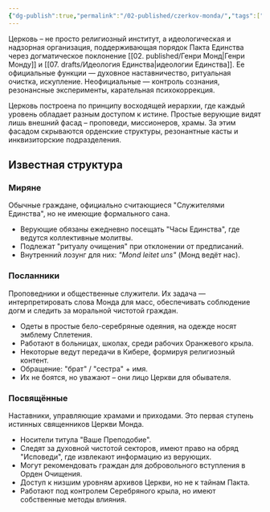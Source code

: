 ```yaml
---
{"dg-publish":true,"permalink":"/02-published/czerkov-monda/","tags":["фракция"]}
---
```


Церковь – не просто религиозный институт, а идеологическая и надзорная организация, поддерживающая порядок Пакта Единства через догматическое поклонение [[02. published/Генри Монд\|Генри Монду]] и [[07. drafts/Идеология Единства\|идеологии Единства]]. 
Ее официальные функции — духовное наставничество, ритуальная очистка, искупление. 
Неофициальные — контроль сознания, резонансные эксперименты, карательная психокоррекция.

Церковь построена по принципу восходящей иерархии, где каждый уровень обладает разным доступом к истине. Простые верующие видят лишь внешний фасад – проповеди, миссионеров, храмы. За этим фасадом скрываются орденские структуры, резонантные касты и инквизиторские подразделения.

## Известная структура
### Миряне
Обычные граждане, официально считающиеся "Служителями Единства", но не имеющие формального сана. 

- Верующие обязаны ежедневно посещать "Часы Единства", где ведутся коллективные молитвы.
- Подлежат "ритуалу очищения" при отклонении от предписаний.
- Внутренний лозунг для них: *"Mond leitet uns"* (Монд ведёт нас).
### Посланники
Проповедники и общественные служители. Их задача — интерпретировать слова Монда для масс, обеспечивать соблюдение догм и следить за моральной чистотой граждан.

- Одеты в простые бело-серебряные одеяния, на одежде носят эмблему Сплетения.
- Работают в больницах, школах, среди рабочих Оранжевого крыла.
- Некоторые ведут передачи в Кибере, формируя религиозный контент.
- Обращение: "брат" / "сестра" + имя.
- Их не боятся, но уважают – они лицо Церкви для обывателя.
### Посвящённые
Наставники, управляющие храмами и приходами. Это первая ступень истинных священников Церкви Монда.
- Носители титула "Ваше Преподобие".
- Следят за духовной чистотой секторов, имеют право на обряд "Исповеди", где извлекают информацию из верующих.
- Могут рекомендовать граждан для добровольного вступления в Орден Очищения.
- Доступ к низшим уровням архивов Церкви, но не к тайнам Пакта.
- Работают под контролем Серебряного крыла, но имеют собственные методы влияния.